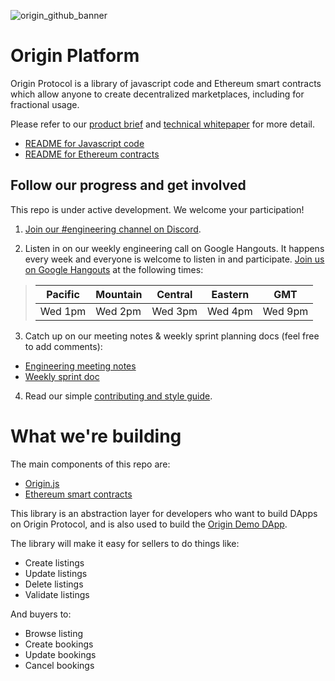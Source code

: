 ![origin_github_banner](https://user-images.githubusercontent.com/673455/37314301-f8db9a90-2618-11e8-8fee-b44f38febf38.png)

# Origin Platform

Origin Protocol is a library of javascript code and Ethereum smart contracts which allow anyone to create decentralized marketplaces, including for fractional usage. 

Please refer to our [product brief](https://www.originprotocol.com/product-brief) and [technical whitepaper](https://www.originprotocol.com/whitepaper) for more detail.

 - [README for Javascript code](https://github.com/OriginProtocol/platform/tree/master/packages/origin.js)
 - [README for Ethereum contracts](https://github.com/OriginProtocol/platform/tree/master/packages/contracts)

## Follow our progress and get involved

This repo is under active development. We welcome your participation!

1. [Join our #engineering channel on Discord](http://www.originprotocol.com/discord).

2. Listen in on our weekly engineering call on Google Hangouts. It happens every week and everyone is welcome to listen in and participate. [Join us on Google Hangouts](https://meet.google.com/pws-cgyd-tqp) at the following times:

> | Pacific | Mountain | Central | Eastern | GMT |
> |---------|----------|---------|---------|-----|
> | Wed 1pm | Wed 2pm | Wed 3pm | Wed 4pm | Wed 9pm |
  
3. Catch up on our meeting notes & weekly sprint planning docs (feel free to add comments):
- [Engineering meeting notes](https://docs.google.com/document/d/1aRcAk_rEjRgd1BppzxZJK9RXfDkbuwKKH8nPQk7FfaU/)
- [Weekly sprint doc](https://docs.google.com/document/d/1qJ3sem38ED8oRI72JkeilcvIs82oDq5IT3fHKBrhZIM)

4. Read our simple [contributing and style guide](CONTRIBUTING.md).

# What we're building

The main components of this repo are:

 - [Origin.js](/packages/origin.js/)
 - [Ethereum smart contracts](/packages/contracts/)
 
This library is an abstraction layer for developers who want to build DApps on Origin Protocol, and is also used to build the [Origin Demo DApp](https://github.com/OriginProtocol/demo-dapp).

The library will make it easy for sellers to do things like:

 - Create listings
 - Update listings
 - Delete listings
 - Validate listings
 
And buyers to:
 
 - Browse listing
 - Create bookings
 - Update bookings
 - Cancel bookings
 